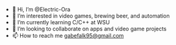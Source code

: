 - 👋 Hi, I’m @Electric-Ora
- 👀 I’m interested in video games, brewing beer, and automation
- 🌱 I’m currently learning C/C++ at WSU
- 💞️ I’m looking to collaborate on apps and video game projects
- 📫 How to reach me gabefalk95@gmail.com

<!---
Electric-Ora/Electric-Ora is a ✨ special ✨ repository because its `README.md` (this file) appears on your GitHub profile.
You can click the Preview link to take a look at your changes.
--->
